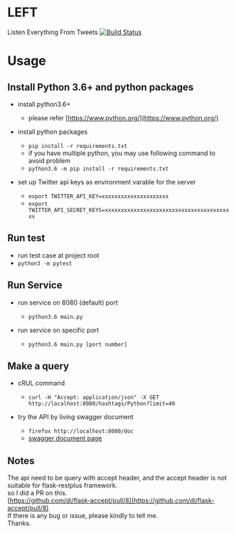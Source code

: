 # LEFT
Listen Everything  From Tweets [![Build Status](https://travis-ci.org/yanganto/LEFT.svg?branch=master)](https://travis-ci.org/yanganto/LEFT)

# Usage
## Install Python 3.6+ and python packages

- install python3.6+
  - please refer [https://www.python.org/](https://www.python.org/)

- install python packages 
  - `pip install -r requirements.txt`
  - if you have multiple python, you may use following command to avoid problem
  - `python3.6 -m pip install -r requirements.txt`

- set up Twitter api keys as environment varable for the server
  - `export TWITTER_API_KEY=xxxxxxxxxxxxxxxxxxxxx`
  - `export TWITTER_API_SECRET_KEYS=xxxxxxxxxxxxxxxxxxxxxxxxxxxxxxxxxxxxxxxxx`


## Run test
  - run test case at project root
  - `python3 -m pytest`


## Run Service

- run service on 8080 (default) port
  - `python3.6 main.py`

- run service on specific port
  - `python3.6 main.py [port number]`

## Make a query

- cRUL command
  - `curl -H "Accept: application/json" -X GET http://localhost:8080/hashtags/Python?limit=40`

- try the API by living swagger document
  - `firefox http://localhost:8080/doc`
  - [swagger document page](/doc)


## Notes

The api need to be query with accept header, 
and the accept header is not suitable for flask-restplus framework.  
so I did a PR on this.  
[https://github.com/di/flask-accept/pull/8](https://github.com/di/flask-accept/pull/8)  
If there is any bug or issue, please kindly to tell me.  
Thanks.  
